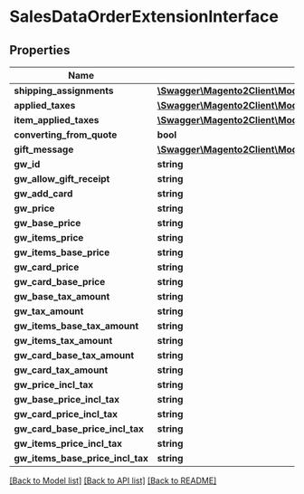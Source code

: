 # SalesDataOrderExtensionInterface

## Properties
Name | Type | Description | Notes
------------ | ------------- | ------------- | -------------
**shipping_assignments** | [**\Swagger\Magento2Client\Model\SalesDataShippingAssignmentInterface[]**](SalesDataShippingAssignmentInterface.md) |  | [optional] 
**applied_taxes** | [**\Swagger\Magento2Client\Model\TaxDataOrderTaxDetailsAppliedTaxInterface[]**](TaxDataOrderTaxDetailsAppliedTaxInterface.md) |  | [optional] 
**item_applied_taxes** | [**\Swagger\Magento2Client\Model\TaxDataOrderTaxDetailsItemInterface[]**](TaxDataOrderTaxDetailsItemInterface.md) |  | [optional] 
**converting_from_quote** | **bool** |  | [optional] 
**gift_message** | [**\Swagger\Magento2Client\Model\GiftMessageDataMessageInterface**](GiftMessageDataMessageInterface.md) |  | [optional] 
**gw_id** | **string** |  | [optional] 
**gw_allow_gift_receipt** | **string** |  | [optional] 
**gw_add_card** | **string** |  | [optional] 
**gw_price** | **string** |  | [optional] 
**gw_base_price** | **string** |  | [optional] 
**gw_items_price** | **string** |  | [optional] 
**gw_items_base_price** | **string** |  | [optional] 
**gw_card_price** | **string** |  | [optional] 
**gw_card_base_price** | **string** |  | [optional] 
**gw_base_tax_amount** | **string** |  | [optional] 
**gw_tax_amount** | **string** |  | [optional] 
**gw_items_base_tax_amount** | **string** |  | [optional] 
**gw_items_tax_amount** | **string** |  | [optional] 
**gw_card_base_tax_amount** | **string** |  | [optional] 
**gw_card_tax_amount** | **string** |  | [optional] 
**gw_price_incl_tax** | **string** |  | [optional] 
**gw_base_price_incl_tax** | **string** |  | [optional] 
**gw_card_price_incl_tax** | **string** |  | [optional] 
**gw_card_base_price_incl_tax** | **string** |  | [optional] 
**gw_items_price_incl_tax** | **string** |  | [optional] 
**gw_items_base_price_incl_tax** | **string** |  | [optional] 

[[Back to Model list]](../README.md#documentation-for-models) [[Back to API list]](../README.md#documentation-for-api-endpoints) [[Back to README]](../README.md)


